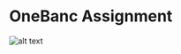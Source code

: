 # OneBanc Assignment
![alt text](https://ln5.sync.com/dl/ec8b3b8d0/hs9dqkcj-cgrfnyrc-96scgkek-irf8sdai)
